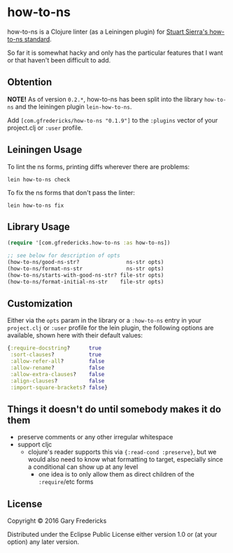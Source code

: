 # how-to-ns

how-to-ns is a Clojure linter (as a Leiningen plugin) for
[Stuart Sierra's how-to-ns standard](https://stuartsierra.com/2016/clojure-how-to-ns.html).

So far it is somewhat hacky and only has the particular features that
I want or that haven't been difficult to add.

## Obtention

**NOTE!** As of version `0.2.*`, how-to-ns has been split into the
library `how-to-ns` and the leiningen plugin `lein-how-to-ns`.

Add `[com.gfredericks/how-to-ns "0.1.9"]` to the `:plugins` vector
of your project.clj or `:user` profile.

## Leiningen Usage

To lint the ns forms, printing diffs wherever there are problems:
```
lein how-to-ns check
```

To fix the ns forms that don't pass the linter:
```
lein how-to-ns fix
```

## Library Usage

``` clojure
(require '[com.gfredericks.how-to-ns :as how-to-ns])

;; see below for description of opts
(how-to-ns/good-ns-str?               ns-str opts)
(how-to-ns/format-ns-str              ns-str opts)
(how-to-ns/starts-with-good-ns-str? file-str opts)
(how-to-ns/format-initial-ns-str    file-str opts)
```

## Customization

Either via the `opts` param in the library or a `:how-to-ns` entry in
your `project.clj` or `:user` profile for the lein plugin, the
following options are available, shown here with their default values:

``` clojure
{:require-docstring?      true
 :sort-clauses?           true
 :allow-refer-all?        false
 :allow-rename?           false
 :allow-extra-clauses?    false
 :align-clauses?          false
 :import-square-brackets? false}
```

## Things it doesn't do until somebody makes it do them

- preserve comments or any other irregular whitespace
- support cljc
  - clojure's reader supports this via `{:read-cond :preserve}`, but we would also
    need to know what formatting to target, especially since a conditional can show
    up at any level
    - one idea is to only allow them as direct children of the `:require`/etc forms

## License

Copyright © 2016 Gary Fredericks

Distributed under the Eclipse Public License either version 1.0 or (at
your option) any later version.
